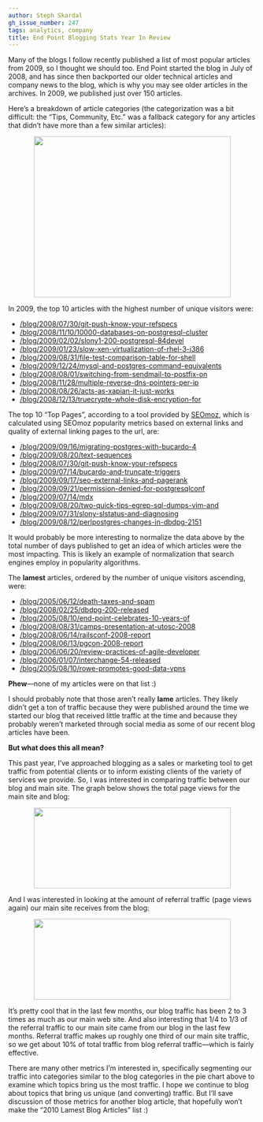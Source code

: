 ```yaml
---
author: Steph Skardal
gh_issue_number: 247
tags: analytics, company
title: End Point Blogging Stats Year In Review
---
```


Many of the blogs I follow recently published a list of most popular articles from 2009, so I thought we should too. End Point started the blog in July of 2008, and has since then backported our older technical articles and company news to the blog, which is why you may see older articles in the archives. In 2009, we published just over 150 articles.

Here’s a breakdown of article categories (the categorization was a bit difficult: the “Tips, Community, Etc.” was a fallback category for any articles that didn’t have more than a few similar articles):

<a href="https://3.bp.blogspot.com/_wWmWqyCEKEs/S0KCwEai_3I/AAAAAAAAC-g/VLa-3Z2TY6c/s1600-h/categorize.png" onblur="try {parent.deselectBloggerImageGracefully();} catch(e) {}"><img alt="" border="0" id="BLOGGER_PHOTO_ID_5423040663637917554" src="/blog/2010/01/04/2009-end-point-blogging/image-0.png" style="margin: 0px auto 10px; display: block; text-align: center; cursor: pointer; width: 400px; height: 327px;"/></a>

In 2009, the top 10 articles with the highest number of unique visitors were:

- [/blog/2008/07/30/git-push-know-your-refspecs](/blog/2008/07/30/git-push-know-your-refspecs)
- [/blog/2008/11/10/10000-databases-on-postgresql-cluster](/blog/2008/11/10/10000-databases-on-postgresql-cluster)
- [/blog/2009/02/02/slony1-200-postgresql-84devel](/blog/2009/02/02/slony1-200-postgresql-84devel)
- [/blog/2009/01/23/slow-xen-virtualization-of-rhel-3-i386](/blog/2009/01/23/slow-xen-virtualization-of-rhel-3-i386)
- [/blog/2009/08/31/file-test-comparison-table-for-shell](/blog/2009/08/31/file-test-comparison-table-for-shell)
- [/blog/2009/12/24/mysql-and-postgres-command-equivalents](/blog/2009/12/24/mysql-and-postgres-command-equivalents)
- [/blog/2008/08/01/switching-from-sendmail-to-postfix-on](/blog/2008/08/01/switching-from-sendmail-to-postfix-on)
- [/blog/2008/11/28/multiple-reverse-dns-pointers-per-ip](/blog/2008/11/28/multiple-reverse-dns-pointers-per-ip)
- [/blog/2008/08/26/acts-as-xapian-it-just-works](/blog/2008/08/26/acts-as-xapian-it-just-works)
- [/blog/2008/12/13/truecrypte-whole-disk-encryption-for](/blog/2008/12/13/truecrypte-whole-disk-encryption-for)

The top 10 “Top Pages”, according to a tool provided by [SEOmoz](https://moz.com/), which is calculated using SEOmoz popularity metrics based on external links and quality of external linking pages to the url, are:

- [/blog/2009/09/16/migrating-postgres-with-bucardo-4](/blog/2009/09/16/migrating-postgres-with-bucardo-4)
- [/blog/2009/08/20/text-sequences](/blog/2009/08/20/text-sequences)
- [/blog/2008/07/30/git-push-know-your-refspecs](/blog/2008/07/30/git-push-know-your-refspecs)
- [/blog/2009/07/14/bucardo-and-truncate-triggers](/blog/2009/07/14/bucardo-and-truncate-triggers)
- [/blog/2009/09/17/seo-external-links-and-pagerank](/blog/2009/09/17/seo-external-links-and-pagerank)
- [/blog/2009/09/21/permission-denied-for-postgresqlconf](/blog/2009/09/21/permission-denied-for-postgresqlconf)
- [/blog/2009/07/14/mdx](/blog/2009/07/14/mdx)
- [/blog/2009/08/20/two-quick-tips-egrep-sql-dumps-vim-and](/blog/2009/08/20/two-quick-tips-egrep-sql-dumps-vim-and)
- [/blog/2009/07/31/slony-slstatus-and-diagnosing](/blog/2009/07/31/slony-slstatus-and-diagnosing)
- [/blog/2009/08/12/perlpostgres-changes-in-dbdpg-2151](/blog/2009/08/12/perlpostgres-changes-in-dbdpg-2151)

It would probably be more interesting to normalize the data above by the total number of days published to get an idea of which articles were the most impacting. This is likely an example of normalization that search engines employ in popularity algorithms.

The **lamest** articles, ordered by the number of unique visitors ascending, were:

- [/blog/2005/06/12/death-taxes-and-spam](/blog/2005/06/12/death-taxes-and-spam)
- [/blog/2008/02/25/dbdpg-200-released](/blog/2008/02/25/dbdpg-200-released)
- [/blog/2005/08/10/end-point-celebrates-10-years-of](/blog/2005/08/10/end-point-celebrates-10-years-of)
- [/blog/2008/08/31/camps-presentation-at-utosc-2008](/blog/2008/08/31/camps-presentation-at-utosc-2008)
- [/blog/2008/06/14/railsconf-2008-report](/blog/2008/06/14/railsconf-2008-report)
- [/blog/2008/06/13/pgcon-2008-report](/blog/2008/06/13/pgcon-2008-report)
- [/blog/2006/06/20/review-practices-of-agile-developer](/blog/2006/06/20/review-practices-of-agile-developer)
- [/blog/2006/01/07/interchange-54-released](/blog/2006/01/07/interchange-54-released)
- [/blog/2005/08/10/rowe-promotes-good-data-vpns](/blog/2005/08/10/rowe-promotes-good-data-vpns)

**Phew**—​none of my articles were on that list :)

I should probably note that those aren’t really **lame** articles. They likely didn’t get a ton of traffic because they were published around the time we started our blog that received little traffic at the time and because they probably weren’t marketed through social media as some of our recent blog articles have been.

**But what does this all mean?**

This past year, I’ve approached blogging as a sales or marketing tool to get traffic from potential clients or to inform existing clients of the variety of services we provide. So, I was interested in comparing traffic between our blog and main site. The graph below shows the total page views for the main site and blog:

<a href="https://2.bp.blogspot.com/_wWmWqyCEKEs/S0KCwn6r3CI/AAAAAAAAC-w/6DyFOwSt9iQ/s1600-h/traffic_comparison.png" onblur="try {parent.deselectBloggerImageGracefully();} catch(e) {}"><img alt="" border="0" id="BLOGGER_PHOTO_ID_5423040673167957026" src="/blog/2010/01/04/2009-end-point-blogging/image-0.png" style="margin: 0px auto 10px; display: block; text-align: center; cursor: pointer; width: 400px; height: 164px;"/></a>

And I was interested in looking at the amount of referral traffic (page views again) our main site receives from the blog:

<a href="http://3.bp.blogspot.com/_wWmWqyCEKEs/S0KCwf5ZqQI/AAAAAAAAC-o/7Fh1WtNpCWU/s1600-h/referral_comparison.png" onblur="try {parent.deselectBloggerImageGracefully();} catch(e) {}"><img alt="" border="0" id="BLOGGER_PHOTO_ID_5423040671015086338" src="/blog/2010/01/04/2009-end-point-blogging/image-0.png" style="margin: 0px auto 10px; display: block; text-align: center; cursor: pointer; width: 400px; height: 164px;"/></a>

It’s pretty cool that in the last few months, our blog traffic has been 2 to 3 times as much as our main web site. And also interesting that 1/4 to 1/3 of the referral traffic to our main site came from our blog in the last few months. Referral traffic makes up roughly one third of our main site traffic, so we get about 10% of total traffic from blog referral traffic—​which is fairly effective.

There are many other metrics I’m interested in, specifically segmenting our traffic into categories similar to the blog categories in the pie chart above to examine which topics bring us the most traffic. I hope we continue to blog about topics that bring us unique (and converting) traffic. But I’ll save discussion of those metrics for another blog article, that hopefully won’t make the “2010 Lamest Blog Articles” list :)
